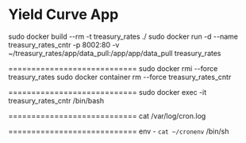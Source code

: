 # Yield Curve App
sudo docker build --rm -t treasury_rates ./
sudo docker run -d --name treasury_rates_cntr -p 8002:80 -v ~/treasury_rates/app/data_pull:/app/app/data_pull treasury_rates
  
============================ 
sudo docker rmi --force treasury_rates
sudo docker container rm --force treasury_rates_cntr

============================
sudo docker exec -it treasury_rates_cntr /bin/bash

============================
cat /var/log/cron.log

============================
env - `cat ~/cronenv` /bin/sh

